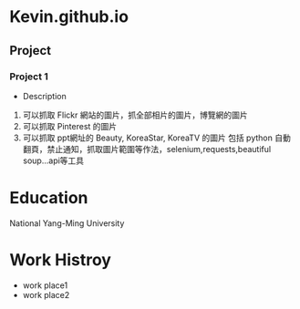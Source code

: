 # Kevin.github.io
## Project
### Project 1
- Description
1. 可以抓取 Flickr 網站的圖片，抓全部相片的圖片，博覽網的圖片
2. 可以抓取 Pinterest 的圖片
3. 可以抓取 ppt網址的 Beauty, KoreaStar, KoreaTV 的圖片
包括 python 自動翻頁，禁止通知，抓取圖片範圍等作法，selenium,requests,beautiful soup...api等工具

# Education
National Yang-Ming University

# Work Histroy
- work place1
- work place2
   
